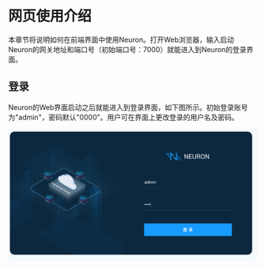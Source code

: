 # 网页使用介绍

本章节将说明如何在前端界面中使用Neuron。打开Web浏览器，输入启动Neuron的网关地址和端口号（初始端口号：7000）就能进入到Neuron的登录界面。

## 登录

Neuron的Web界面启动之后就能进入到登录界面，如下图所示。初始登录账号为"admin"，密码默认"0000"。用户可在界面上更改登录的用户名及密码。

![login](./assets/login.png)
